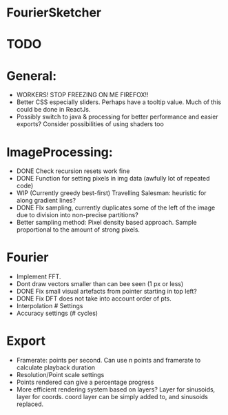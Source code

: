 # FourierSketcher

# TODO
# General:
- WORKERS! STOP FREEZING ON ME FIREFOX!!
- Better CSS especially sliders. Perhaps have a tooltip value. Much of this could be done in ReactJs.
- Possibly switch to java & processing for better performance and easier exports? Consider possibilities of using shaders too

# ImageProcessing:
- DONE Check recursion resets work fine
- DONE Function for setting pixels in img data (awfully lot of repeated code)
- WIP (Currently greedy best-first) Travelling Salesman: heuristic for along gradient lines?
- DONE FIx sampling, currently duplicates some of the left of the image due to division into non-precise partitions?
- Better sampling method: Pixel density based approach. Sample proportional to the amount of strong pixels.

# Fourier
- Implement FFT.
- Dont draw vectors smaller than can bee seen (1 px or less)
- DONE Fix small visual artefacts from pointer starting in top left?
- DONE Fix DFT does not take into account order of pts.
- Interpolation # Settings
- Accuracy settings (# cycles)

# Export
- Framerate: points per second. Can use n points and framerate to calculate playback duration
- Resolution/Point scale settings
- Points rendered can give a percentage progress
- More efficient rendering system based on layers? Layer for sinusoids, layer for coords. coord layer can be simply added to, and sinusoids replaced.
